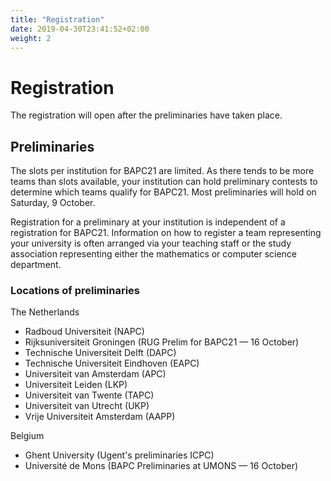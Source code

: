 ```yaml
---
title: "Registration"
date: 2019-04-30T23:41:52+02:00
weight: 2
---
```


# Registration

The registration will open after the preliminaries have taken place. 

## Preliminaries

The slots per institution for BAPC21 are limited. As there tends to be more teams than slots available, your institution can hold preliminary contests to determine which teams qualify for BAPC21. Most preliminaries will hold on Saturday, 9 October.

Registration for a preliminary at your institution is independent of a registration for BAPC21. Information on how to register a team representing your university is often arranged via your teaching staff or the study association representing either the mathematics or computer science department.

### Locations of preliminaries

The Netherlands

- Radboud Universiteit (NAPC)
- Rijksuniversiteit Groningen (RUG Prelim for BAPC21 — 16 October)
- Technische Universiteit Delft (DAPC)
- Technische Universiteit Eindhoven (EAPC)
- Universiteit van Amsterdam (APC)
- Universiteit Leiden (LKP)
- Universiteit van Twente (TAPC)
- Universiteit van Utrecht (UKP)
- Vrije Universiteit Amsterdam (AAPP)

Belgium

- Ghent University (Ugent's preliminaries ICPC)
- Université de Mons (BAPC Preliminaries at UMONS — 16 October)
